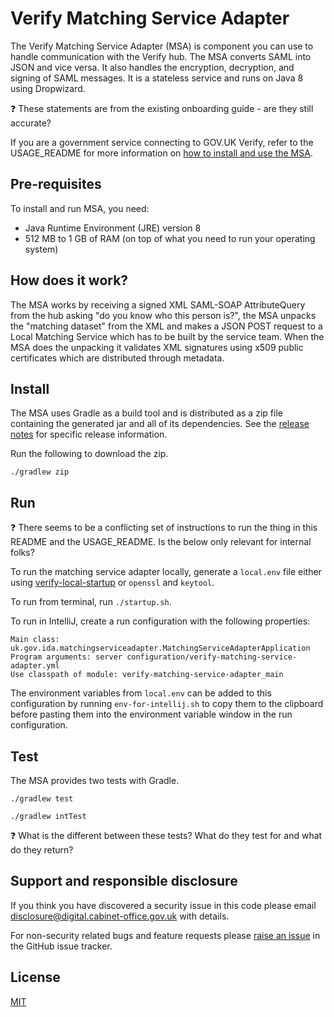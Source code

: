 # Verify Matching Service Adapter

The Verify Matching Service Adapter (MSA) is component you can use to handle communication with the Verify hub. The MSA converts SAML into JSON and vice versa. It also handles the encryption, decryption, and signing of SAML messages. It is a stateless service and runs on Java 8 using Dropwizard.

:question: These statements are from the existing onboarding guide - are they still accurate?

If you are a government service connecting to GOV.UK Verify, refer to the USAGE_README for more information on [how to install and use the MSA](USAGE_README.md).

## Pre-requisites

To install and run MSA, you need:

* Java Runtime Environment (JRE) version 8
* 512 MB to 1 GB of RAM (on top of what you need to run your operating system)

## How does it work?

The MSA works by receiving a signed XML SAML-SOAP AttributeQuery from the hub asking "do you know who this person is?", the MSA unpacks the "matching dataset" from the XML and makes a JSON POST request to a Local Matching Service which has to be built by the service team. When the MSA does the unpacking it validates XML signatures using x509 public certificates which are distributed through metadata.

## Install
The MSA uses Gradle as a build tool and is distributed as a zip file containing the generated jar and all of its dependencies. See the [release notes](RELEASE_NOTES.md) for specific release information.

Run the following to download the zip.

`./gradlew zip`

## Run

:question: There seems to be a conflicting set of instructions to run the thing in this README and the USAGE_README. Is the below only relevant for internal folks?

To run the matching service adapter locally, generate a `local.env` file either using [verify-local-startup](https://github.com/alphagov/verify-local-startup) or `openssl` and `keytool`.

To run from terminal, run `./startup.sh`.

To run in IntelliJ, create a run configuration with the following properties:
```
Main class: uk.gov.ida.matchingserviceadapter.MatchingServiceAdapterApplication
Program arguments: server configuration/verify-matching-service-adapter.yml
Use classpath of module: verify-matching-service-adapter_main
```

The environment variables from `local.env` can be added to this configuration by running `env-for-intellij.sh` to copy them to the clipboard before pasting them into the environment variable window in the run configuration.

## Test

The MSA provides two tests with Gradle.

`./gradlew test`

`./gradlew intTest`

:question: What is the different between these tests? What do they test for and what do they return?

## Support and responsible disclosure

If you think you have discovered a security issue in this code please email [disclosure@digital.cabinet-office.gov.uk](mailto:disclosure@digital.cabinet-office.gov.uk) with details.

For non-security related bugs and feature requests please [raise an issue](https://github.com/alphagov/verify-matching-service-adapter/issues/new) in the GitHub issue tracker.

## License

[MIT](https://github.com/alphagov/verify-matching-service-adapter/blob/master/LICENCE)
